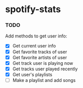 # spotify-stats

### TODO

Add methods to get user info:

- [x] Get current user info
- [x] Get favorite tracks of user
- [x] Get favorite artists of user
- [x] Get track user is playing now
- [x] Get tracks user played recently
- [x] Get user's playlists
- [ ] Make a playlist and add songs
